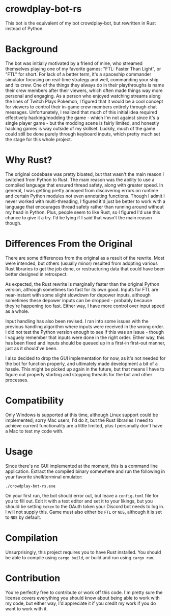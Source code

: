 # crowdplay-bot-rs
This bot is the equivalent of my bot crowdplay-bot, but rewritten in Rust
instead of Python.

# Background
The bot was initially motivated by a friend of mine, who streamed themselves
playing one of my favorite games: "FTL: Faster Than Light", or "FTL" for short.
For lack of a better term, it's a spaceship commander simulator focusing on
real-time strategy and well, commanding your ship and its crew. One of the
things they always do in their playthroughs is name their crew members after
their viewers, which often made things way more personal and engaging. As a
person who enjoyed watching streams along the lines of Twitch Plays Pokemon, I
figured that it would be a cool concept for viewers to control their in-game
crew members entirely through chat messages. Unfortunately, I realized that much
of this initial idea required effectively hacking/modding the game - which I'm
not against since it's a single player game - but the modding scene is fairly
limited, and honestly hacking games is way outside of my skillset. Luckily, much
of the game could still be done purely through keyboard inputs, which pretty
much set the stage for this whole project.

# Why Rust?
The original codebase was pretty bloated, but that wasn't the main reason I
switched from Python to Rust. The main reason was the ability to use a
compiled language that ensured thread safety, along with greater speed. In
general, I was getting pretty annoyed from discovering errors on runtime and
certain Python modules not even annotating functions. Though I admit I never
worked with multi-threading, I figured it'd just be better to work with a
language that encourages thread safety rather than running around without my
head in Python. Plus, people seem to like Rust, so I figured I'd use this chance
to give it a try. I'd be lying if I said that wasn't the main reason though.

# Differences From the Original
There are some differences from the original as a result of the rewrite. Most
were intended, but others (usually minor) resulted from adopting various Rust
libraries to get the job done, or restructuring data that could have been better
designed in retrospect.

As expected, the Rust rewrite is marginally faster than the original Python
version, although sometimes too fast for its own good. Inputs for FTL are
near-instant with some slight slowdown for depower inputs, although sometimes
these depower inputs can be dropped - probably because they're happening too
fast. Either way, I have more control over input speed as a whole.

Input handling has also been revised. I ran into some issues with the previous
handling algorithm where inputs were received in the wrong order. I did not test
the Python version enough to see if this was an issue - though I vaguely
remember that inputs were done in the right order. Either way, this has been
fixed and inputs should be queued up in a first-in first-out manner, just as it
should've been.

I also decided to drop the GUI implementation for now, as it's not needed for
the bot for function properly, and ultimately made development a bit of a
hassle. This might be picked up again in the future, but that means I have to
figure out properly starting and stopping threads for the bot and other
processes.

# Compatibility
Only Windows is supported at this time, although Linux support could be
implemented; sorry Mac users, I'd do it, but the Rust libraries I need to
achieve current functionality are a little limited, plus I personally don't have
a Mac to test my code with.

# Usage
Since there's no GUI implemented at the moment, this is a command line
application. Extract the compiled binary somewhere and run the following in your
favorite shell/terminal emulator:
```
./crowdplay-bot-rs.exe
```
On your first run, the bot should error out, but leave a `config.toml` file for
you to fill out. Edit it with a text editor and set it to your likings, but you
should be setting `token` to the OAuth token your Discord bot needs to log in. I
will not supply this. Game must also either be `FTL` or `NDS`, although it is
set to `NDS` by default.

# Compilation
Unsurprisingly, this project requires you to have Rust installed. You should be
able to compile using `cargo build`, or build and run using `cargo run`.

# Contribution
You're perfectly free to contribute or work off this code. I'm pretty sure the
license covers everything you should know about being able to work with my code,
but either way, I'd appreciate it if you credit my work if you do want to work
with it.